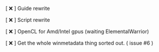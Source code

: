 [ :x: ] Guide rewrite

[ :x: ] Script rewrite

[ :x: ] OpenCL for Amd/Intel gpus (waiting ElementalWarrior)

[ :x: ] Get the whole winmetadata thing sorted out. ( issue #6 )
